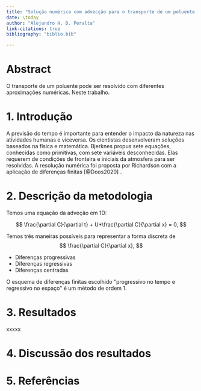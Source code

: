 ```yaml
---
title: "Solução numérica com advecção para o transporte de um poluente "
date: \today
author: "Alejandro H. D. Peralta"
link-citations: true
bibliography: "biblio.bib"

---
```


# Abstract

O transporte de um poluente pode ser resolvido com diferentes aproximações numéricas. 
Neste trabalho.


# 1. Introdução
A previsão do tempo é importante para entender o impacto da natureza nas atividades humanas e viceversa. Os cientistas desenvolveram soluções baseados na física e matemática. Bjerknes propus sete equações, conhecidas como primitivas, com sete variáveis desconhecidas. Elas requerem de condições de fronteira e iniciais da atmosfera para ser resolvidas. A resolução numérica foi proposta por Richardson com a aplicação de diferenças finitas [@Doos2020] .


# 2. Descrição da metodologia
Temos uma equação da adveção em 1D:

$$
\frac{\partial C}{\partial t} + U*\frac{\partial C}{\partial x} = 0,
$$

Temos três maneiras possíveis para representar a forma discreta de 
$$
\frac{\partial C}{\partial x},
$$

- Diferenças progressivas
- Diferenças regressivas
- Diferenças centradas

O esquema de diferenças finitas escolhido "progressivo no tempo e regressivo no espaço" é um método de ordem 1.

# 3. Resultados
xxxxx

# 4. Discussão dos resultados

# 5. Referências